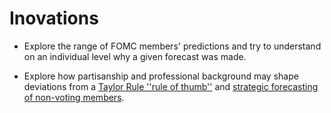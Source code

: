 # Inovations

- Explore the range of FOMC members' predictions and try to understand on an individual level why a given forecast was made.

- Explore how partisanship and professional background may shape deviations from a [Taylor Rule ''rule of thumb''](http://papers.ssrn.com/sol3/papers.cfm?abstract_id=1141653) and [strategic forecasting of non-voting members](http://www.sciencedirect.com/science/article/pii/S0176268011000176). 
